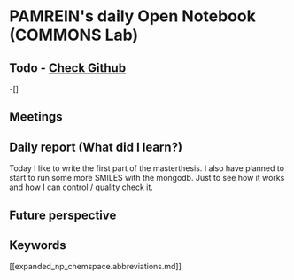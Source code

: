 
# PAMREIN's daily Open Notebook (COMMONS Lab)

## Todo - [Check Github](https://github.com/orgs/commons-research/projects/2/views/1)
-[]


## Meetings



## Daily report (What did I learn?)
Today I like to write the first part of the masterthesis. 
I also have planned to start to run some more SMILES with the mongodb. Just to see how it works and how I can control / quality check it.


## Future perspective



## Keywords
[[expanded_np_chemspace.abbreviations.md]]
